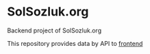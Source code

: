 SolSozluk.org
===
Backend project of SolSozluk.org

This repository provides data by API to [frontend]

[frontend]: https://github.com/solsozluk/frontend 

